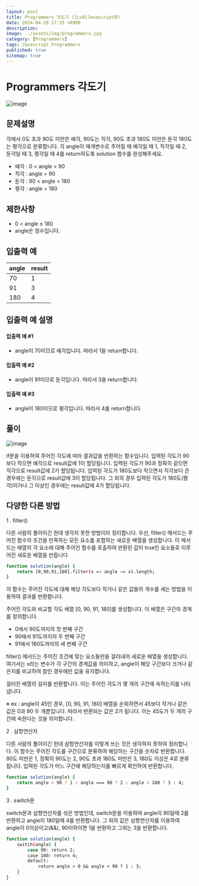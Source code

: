 ```yaml
---
layout: post
title: Programmers 각도기 ([Lv0]Javascript편)
date: 2024-04-18 17:33 +0900
description: 
image: ../assets/img/programmers.jpg
category: [Programmers]
tags: Javascript Programmers
published: true
sitemap: true
---
```


# Programmers 각도기

![image](https://github.com/gnlgk/gnlgk.github.io/assets/161431748/70791c11-3471-423b-b967-0fc644e00531)

## 문제설명

각에서 0도 초과 90도 미만은 예각, 90도는 직각, 90도 초과 180도 미만은 둔각 180도는 평각으로 분류합니다. 각 angle이 매개변수로 주어질 때 예각일 때 1, 직각일 때 2, 둔각일 때 3, 평각일 때 4를 return하도록 solution 함수를 완성해주세요.

* 예각 : 0 < angle < 90
* 직각 : angle = 90
* 둔각 : 90 < angle < 180
* 평각 : angle = 180

## 제한사항

* 0 < angle ≤ 180
* angle은 정수입니다.

## 입출력 예

|angle|result|
|---|---|
|70|1|
|91|3|
|180|4|

## 입출력 예 설명

#### 입출력 예 #1

* angle이 70이므로 예각입니다. 따라서 1을 return합니다.

####  입출력 예 #2

* angle이 91이므로 둔각입니다. 따라서 3을 return합니다.

####  입출력 예 #3

* angle이 180이므로 평각입니다. 따라서 4를 return합니다.

## 풀이

![image](https://github.com/gnlgk/gnlgk.github.io/assets/161431748/00be20e9-c94d-44aa-a4ee-122de5063223)

if문을 이용하여 주어진 각도에 따라 결과값을 반환하는 함수입니다. 입력된 각도가 90보다 작으면 예각으로 result값에 1이 할당됩니다. 입력된 각도가 90과 정확히 같으면 직각으로 result값에 2가 할당됩니다. 입력된 각도가 180도보다 작으면서 직각보다 큰 경우에는 둔각으로 result값에 3이 할당됩니다. 그 외의 경우 입력된 각도가 180도(평각)이거나 그 이상인 경우에는 result값에 4가 할당됩니다.

## 다양한 다른 방법

1 . filter()

다른 사람의 풀이이긴 한데 생각지 못한 방법이라 정리합니다. 
우선, filter() 메서드는 주어진 함수의 조건을 만족하는 모든 요소를 포함하는 새로운 배열을 생성합니다. 이 메서드는 배열의 각 요소에 대해 주어진 함수를 호출하여 반환된 값이 true인 요소들로 이루어진 새로운 배열을 만듭니다.

````bash
function solution(angle) {
    return [0,90,91,180].filter(x => angle >= x).length;
}
````

이 함수는 주어진 각도에 대해 해당 각도보다 작거나 같은 값들의 개수를 세는 방법을 이용하여 결과를 반환합니다.

주어진 각도와 비교할 각도 배열 [0, 90, 91, 180]를 생성합니다. 이 배열은 구간의 경계를 정의합니다.

* 0에서 90도까지의 첫 번째 구간
* 90에서 91도까지의 두 번째 구간
* 91에서 180도까지의 세 번째 구간

filter() 메서드는 주어진 조건에 맞는 요소들만을 걸러내어 새로운 배열을 생성합니다. 여기서는 x라는 변수가 각 구간의 경계값을 의미하고, angle이 해당 구간보다 크거나 같은지를 비교하여 참인 경우에만 값을 유지합니다.

걸러진 배열의 길이를 반환합니다. 이는 주어진 각도가 몇 개의 구간에 속하는지를 나타냅니다.

※ ex : angle이 45인 경우, [0, 90, 91, 180] 배열을 순회하면서 45보다 작거나 같은 값은 0과 90 두 개뿐입니다. 따라서 반환되는 값은 2가 됩니다. 이는 45도가 두 개의 구간에 속한다는 것을 의미합니다.

2 . 삼항연산자

다른 사람의 풀이이긴 한데 삼항연산자를 이렇게 쓰는 것은 생각하지 못하여 정리합니다. 이 함수는 주어진 각도를 구간으로 분류하여 해당하는 구간을 숫자로 반환합니다. 90도 미만은 1, 정확히 90도는 2, 90도 초과 180도 미만은 3, 180도 이상은 4로 분류됩니다. 입력된 각도가 어느 구간에 해당하는지를 빠르게 확인하여 반환합니다.

````bash
function solution(angle) {
    return angle < 90 ? 1 : angle === 90 ? 2 : angle < 180 ? 3 : 4;
}
````

3 . switch문

switch문과 삼항연산자를 섞은 방법인데, switch문을 이용하여 angle이 90일때 2를 반환하고 angle이 180일때 4를 반환합니다. 그 외의 값은 삼항연산자를 이용하여 angle이 0이상이고(&&), 90이하이면 1을 반환하고 그외는 3을 반환합니다.

````bash
function solution(angle) {
    switch(angle) {
        case 90: return 2;
        case 180: return 4;
        default:
            return angle > 0 && angle < 90 ? 1 : 3;
    }
}
````

